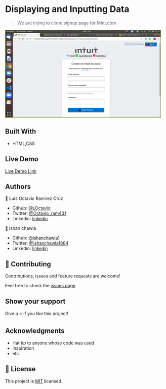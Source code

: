 # Displaying and Inputting Data

> We are trying to clone signup page for Mint.com

![screenshot](./app_screenshot.png)


## Built With

- HTML,CSS

## Live Demo

[Live Demo Link](https://rawcdn.githack.com/ishanchawla1/Displaying-and-Inputting-Data/68bf0695c61a0abed871c455116994c7d4f32702/index.html)


## Authors

👤 Luis Octavio Ramirez Cruz

- Github: [@LOctavio](https://github.com/LOctavio)
- Twitter: [@Octavio_ram431](https://twitter.com/Octavio_ram431)
- Linkedin: [linkedin](https://www.linkedin.com/in/luis-octavio-ramirez-cruz-714521178/)

👤 Ishan chawla 

- Github: [@ishanchawla1](https://github.com/gishanchawla1)
- Twitter: [@Ishanchawla1884](https://twitter.com/Ishanchawla1884)
- Linkedin: [linkedin](https://www.linkedin.com/in/ishan-chawla-232988b5/)

## 🤝 Contributing

Contributions, issues and feature requests are welcome!

Feel free to check the [issues page](https://github.com/ishanchawla1/Displaying-and-Inputting-Data/issues).

## Show your support

Give a ⭐️ if you like this project!

## Acknowledgments

- Hat tip to anyone whose code was used
- Inspiration
- etc

## 📝 License

This project is [MIT](lic.url) licensed.
